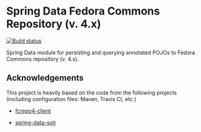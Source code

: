 # Spring Data Fedora Commons Repository (v. 4.x)

[![Build status](https://travis-ci.org/gushakov/spring-data-fcrepo4.svg?branch=master)](https://travis-ci.org/gushakov/spring-data-fcrepo4)

Spring Data module for persisting and querying annotated POJOs to Fedora Commons repository (v. 4.x).

## Acknowledgements

This project is heavily based on the code from the following projects (including configuration files: Maven, Travis CI, etc.)

 * [fcrepo4-client](https://github.com/fcrepo4-labs/fcrepo4-client)

 * [spring-data-solr](https://github.com/spring-projects/spring-data-solr)

